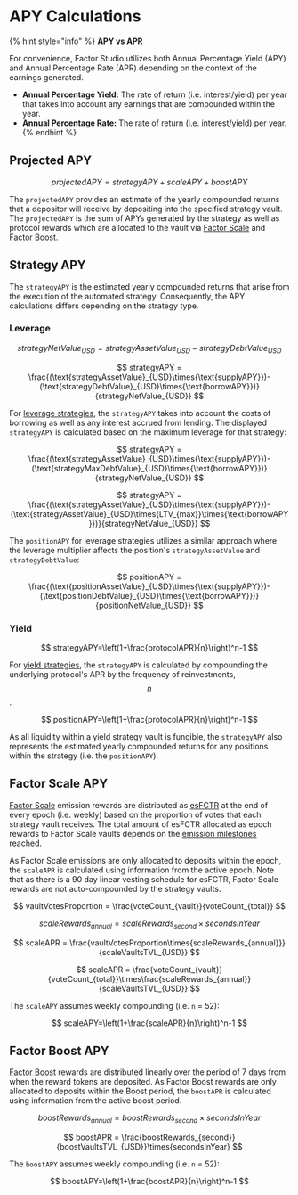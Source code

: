 # APY Calculations

{% hint style="info" %}
**APY vs APR**

For convenience, Factor Studio utilizes both Annual Percentage Yield (APY) and Annual Percentage Rate (APR) depending on the context of the earnings generated.&#x20;

* **Annual Percentage Yield:** The rate of return (i.e. interest/yield) per year that takes into account any earnings that are compounded within the year.
* **Annual Percentage Rate:** The rate of return (i.e. interest/yield) per year.
{% endhint %}

## Projected APY

$$
projectedAPY=strategyAPY+scaleAPY+boostAPY
$$

The `projectedAPY` provides an estimate of the yearly compounded returns that a depositor will receive by depositing into the specified strategy vault.  The `projectedAPY` is the sum of APYs generated by the strategy as well as protocol rewards which are allocated to the vault via [Factor Scale](../../governance/factor-scale/) and [Factor Boost](../../governance/factor-boost/).

## Strategy APY

The `strategyAPY` is the estimated yearly compounded returns that arise from the execution of the automated strategy. Consequently, the APY calculations differs depending on the strategy type.

### Leverage

$$
strategyNetValue_{USD} = strategyAssetValue_{USD} - strategyDebtValue_{USD}
$$

$$
strategyAPY = \frac{(\text{strategyAssetValue}_{USD}\times{\text{supplyAPY}})-(\text{strategyDebtValue}_{USD}\times{\text{borrowAPY}})}{strategyNetValue_{USD}}
$$

For [leverage strategies](../../getting-started/strategy-explainers/leverage/), the `strategyAPY` takes into account the costs of borrowing as well as any interest accrued from lending. The displayed `strategyAPY` is calculated based on the maximum leverage for that strategy:

$$
strategyAPY = \frac{(\text{strategyAssetValue}_{USD}\times{\text{supplyAPY}})-(\text{strategyMaxDebtValue}_{USD}\times{\text{borrowAPY}})}{strategyNetValue_{USD}}
$$

$$
strategyAPY = \frac{(\text{strategyAssetValue}_{USD}\times{\text{supplyAPY}})-(\text{strategyAssetValue}_{USD}\times{LTV_{max}}\times{\text{borrowAPY}})}{strategyNetValue_{USD}}
$$

The `positionAPY` for leverage strategies utilizes a similar approach where the leverage multiplier affects the position's `strategyAssetValue` and `strategyDebtValue`:

$$
positionAPY = \frac{(\text{positionAssetValue}_{USD}\times{\text{supplyAPY}})-(\text{positionDebtValue}_{USD}\times{\text{borrowAPY}})}{positionNetValue_{USD}}
$$

### Yield

$$
strategyAPY=\left(1+\frac{protocolAPR}{n}\right)^n-1
$$

For [yield strategies](../../getting-started/strategy-explainers/yield/), the `strategyAPY` is calculated by compounding the underlying protocol's APR by the frequency of reinvestments, $$n$$.

$$
positionAPY=\left(1+\frac{protocolAPR}{n}\right)^n-1
$$

As all liquidity within a yield strategy vault is fungible, the `strategyAPY` also represents the estimated yearly compounded returns for any positions within the strategy (i.e. the `positionAPY`).

## Factor Scale APY

[Factor Scale](../../governance/factor-scale/) emission rewards are distributed as [esFCTR](../../governance/fctr-token/#esfctr) at the end of every epoch (i.e. weekly) based on the proportion of votes that each strategy vault receives. The total amount of esFCTR allocated as epoch rewards to Factor Scale vaults depends on the [emission milestones](../../governance/factor-scale/#fctr-emission-milestones) reached.

As Factor Scale emissions are only allocated to deposits within the epoch, the `scaleAPR` is calculated using information from the active epoch. Note that as there is a 90 day linear vesting schedule for esFCTR, Factor Scale rewards are not auto-compounded by the strategy vaults.



$$
vaultVotesProportion = \frac{voteCount_{vault}}{voteCount_{total}}
$$

$$
scaleRewards_{annual} = scaleRewards_{second}\times{secondsInYear}
$$

$$
scaleAPR = \frac{vaultVotesProportion\times{scaleRewards_{annual}}}{scaleVaultsTVL_{USD}}
$$

$$
scaleAPR = \frac{voteCount_{vault}}{voteCount_{total}}\times\frac{scaleRewards_{annual}}{scaleVaultsTVL_{USD}}
$$

The `scaleAPY` assumes weekly compounding (i.e. `n` = 52):

$$
scaleAPY=\left(1+\frac{scaleAPR}{n}\right)^n-1
$$

## Factor Boost APY

[Factor Boost](../../governance/factor-boost/) rewards are distributed linearly over the period of 7 days from when the reward tokens are deposited. As Factor Boost rewards are only allocated to deposits within the Boost period, the `boostAPR` is calculated using information from the active boost period.&#x20;

$$
boostRewards_{annual} = boostRewards_{second}\times{secondsInYear}
$$

$$
boostAPR = \frac{boostRewards_{second}}{boostVaultsTVL_{USD}}\times{secondsInYear}
$$

The `boostAPY` assumes weekly compounding (i.e. `n` = 52):

$$
boostAPY=\left(1+\frac{boostAPR}{n}\right)^n-1
$$

